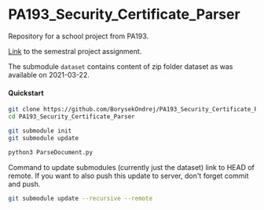 # PA193_Security_Certificate_Parser
Repository for a school project from PA193.

[Link](https://is.muni.cz/auth/el/fi/jaro2021/PA193/um/project/pa193_project_overview_2021.pdf) to the semestral  project assignment. 

The submodule `dataset` contains content of zip folder dataset as was available on 2021-03-22.


#### Quickstart

```sh
git clone https://github.com/BorysekOndrej/PA193_Security_Certificate_Parser.git
cd PA193_Security_Certificate_Parser

git submodule init
git submodule update

python3 ParseDocument.py
```


Command to update submodules (currently just the dataset) link to HEAD of remote.
If you want to also push this update to server, don't forget commit and push.

```sh
git submodule update --recursive --remote
```